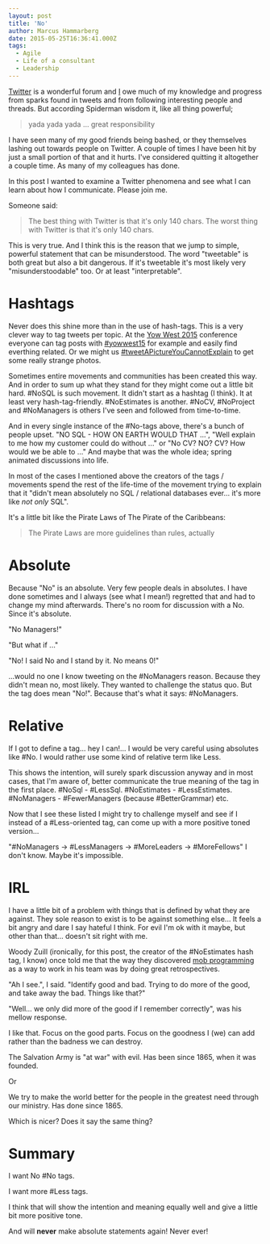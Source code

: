 ```yaml
---
layout: post
title: 'No'
author: Marcus Hammarberg
date: 2015-05-25T16:36:41.000Z
tags:
  - Agile
  - Life of a consultant
  - Leadership
---
```


[Twitter](http://twitter.com/) is a wonderful forum and [I](http://twitter.com/marcusoftnet) owe much of my knowledge and progress from sparks found in tweets and from following interesting people and threads. But according Spiderman wisdom it, like all thing powerful;

<blockquote>yada yada yada ... great responsibility</blockquote>

I have seen many of my good friends being bashed, or they themselves lashing out towards people on Twitter. A couple of times I have been hit by just a small portion of that and it hurts. I've considered quitting it altogether a couple time. As many of my colleagues has done.

In this post I wanted to examine a Twitter phenomena and see what I can learn about how I communicate. Please join me.

<!-- excerpt-end -->

Someone said:
<blockquote>The best thing with Twitter is that it's only 140 chars. The worst thing with Twitter is that it's only 140 chars.</blockquote>

This is very true. And I think this is the reason that we jump to simple, powerful statement that can be misunderstood. The word "tweetable" is both great but also a bit dangerous. If it's tweetable it's most likely very "misunderstoodable" too. Or at least "interpretable".

# Hashtags

Never does this shine more than in the use of hash-tags. This is a very clever way to tag tweets per topic. At the [Yow West 2015](http://west.yowconference.com.au) conference everyone can tag posts with [#yowwest15](https://twitter.com/search?q=%23yowwest15) for example and easily find everthing related. Or we might us [#tweetAPictureYouCannotExplain](https://twitter.com/search?q=%23tweetAPictureYouCannotExplain) to get some really strange photos.

Sometimes entire movements and communities has been created this way. And in order to sum up what they stand for they might come out a little bit hard. #NoSQL is such movement. It didn't start as a hashtag (I think). It at least very hash-tag-friendly. #NoEstimates is another. #NoCV, #NoProject and #NoManagers is others I've seen and followed from time-to-time.

And in every single instance of the #No-tags above, there's a bunch of people upset. "NO SQL - HOW ON EARTH WOULD THAT ...", "Well explain to me how my customer could do without ..." or "No CV? NO? CV? How would we be able to ..."
And maybe that was the whole idea; spring animated discussions into life.

In most of the cases I mentioned above the creators of the tags / movements spend the rest of the life-time of the movement trying to explain that it "didn't mean absolutely no SQL / relational databases ever... it's more like *not only* SQL".

It's a little bit like the Pirate Laws of The Pirate of the Caribbeans:

<blockquote>The Pirate Laws are more guidelines than rules, actually</blockquote>

# Absolute

Because "No" is an absolute. Very few people deals in absolutes. I have done sometimes and I always (see what I mean!) regretted that and had to change my mind afterwards. There's no room for discussion with a No. Since it's absolute.

"No Managers!"

"But what if ..."

"No! I said No and I stand by it. No means 0!"

...would no one I know tweeting on the #NoManagers reason. Because they didn't mean no, most likely. They wanted to challenge the status quo. But the tag does mean "No!". Because that's what it says: #NoManagers.

# Relative

If I got to define a tag... hey I can!... I would be very careful using absolutes like #No. I would rather use some kind of relative term like Less.

This shows the intention, will surely spark discussion anyway and in most cases, that I'm aware of, better communicate the true meaning of the tag in the first place. #NoSql - #LessSql. #NoEstimates - #LessEstimates. #NoManagers - #FewerManagers (because #BetterGrammar) etc.

Now that I see these listed I might try to challenge myself and see if I instead of a #Less-oriented tag, can come up with a more positive toned version...

"#NoManagers -> #LessManagers -> #MoreLeaders -> #MoreFellows" I don't know. Maybe it's impossible.

# IRL

I have a little bit of a problem with things that is defined by what they are against. They sole reason to exist is to be against something else... It feels a bit angry and dare I say hateful I think. For evil I'm ok with it maybe, but other than that... doesn't sit right with me.

Woody Zuill (ironically, for this post, the creator of the #NoEstimates hash tag, I know) once told me that the way they discovered [mob programming](http://mobprogramming.org) as a way to work in his team was by doing great retrospectives.

"Ah I see.", I said. "Identify good and bad. Trying to do more of the good, and take away the bad. Things like that?"

"Well... we only did more of the good if I remember correctly", was his mellow response.

I like that. Focus on the good parts. Focus on the goodness I (we) can add rather than the badness we can destroy.

The Salvation Army is "at war" with evil. Has been since 1865, when it was founded.

Or

We try to make the world better for the people in the greatest need through our ministry. Has done since 1865.

Which is nicer? Does it say the same thing?

# Summary

I want No #No tags.

I want more #Less tags.

I think that will show the intention and meaning equally well and give a little bit more positive tone.

And will **never** make absolute statements again! Never ever!
